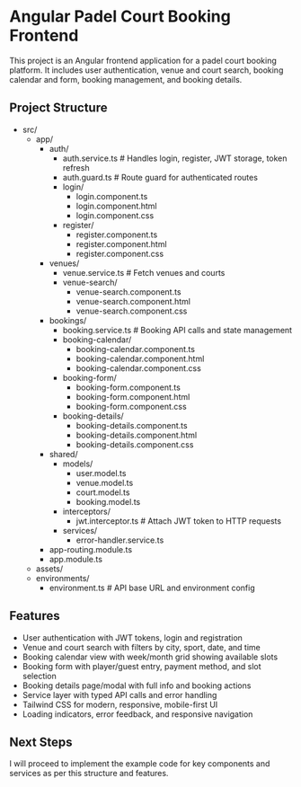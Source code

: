 # Angular Padel Court Booking Frontend

This project is an Angular frontend application for a padel court booking platform. It includes user authentication, venue and court search, booking calendar and form, booking management, and booking details.

## Project Structure

- src/
  - app/
    - auth/
      - auth.service.ts          # Handles login, register, JWT storage, token refresh
      - auth.guard.ts            # Route guard for authenticated routes
      - login/
        - login.component.ts
        - login.component.html
        - login.component.css
      - register/
        - register.component.ts
        - register.component.html
        - register.component.css
    - venues/
      - venue.service.ts         # Fetch venues and courts
      - venue-search/
        - venue-search.component.ts
        - venue-search.component.html
        - venue-search.component.css
    - bookings/
      - booking.service.ts       # Booking API calls and state management
      - booking-calendar/
        - booking-calendar.component.ts
        - booking-calendar.component.html
        - booking-calendar.component.css
      - booking-form/
        - booking-form.component.ts
        - booking-form.component.html
        - booking-form.component.css
      - booking-details/
        - booking-details.component.ts
        - booking-details.component.html
        - booking-details.component.css
    - shared/
      - models/
        - user.model.ts
        - venue.model.ts
        - court.model.ts
        - booking.model.ts
      - interceptors/
        - jwt.interceptor.ts     # Attach JWT token to HTTP requests
      - services/
        - error-handler.service.ts
    - app-routing.module.ts
    - app.module.ts
  - assets/
  - environments/
    - environment.ts            # API base URL and environment config

## Features

- User authentication with JWT tokens, login and registration
- Venue and court search with filters by city, sport, date, and time
- Booking calendar view with week/month grid showing available slots
- Booking form with player/guest entry, payment method, and slot selection
- Booking details page/modal with full info and booking actions
- Service layer with typed API calls and error handling
- Tailwind CSS for modern, responsive, mobile-first UI
- Loading indicators, error feedback, and responsive navigation

## Next Steps

I will proceed to implement the example code for key components and services as per this structure and features.
